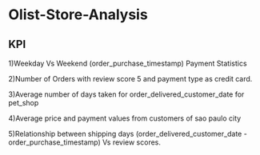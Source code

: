 # Olist-Store-Analysis
## KPI
1)Weekday Vs Weekend (order_purchase_timestamp) Payment Statistics

2)Number of Orders with review score 5 and payment type as credit card.

3)Average number of days taken for order_delivered_customer_date for pet_shop

4)Average price and payment values from customers of sao paulo city

5)Relationship between shipping days (order_delivered_customer_date - order_purchase_timestamp) Vs review scores.

